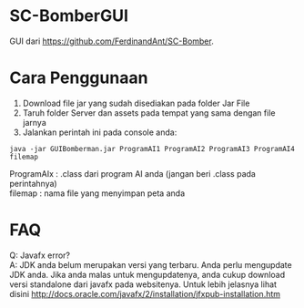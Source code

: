 # SC-BomberGUI

GUI dari https://github.com/FerdinandAnt/SC-Bomber.

# Cara Penggunaan

1. Download file jar yang sudah disediakan pada folder Jar File
2. Taruh folder Server dan assets pada tempat yang sama dengan file jarnya
3. Jalankan perintah ini pada console anda:

`java -jar GUIBomberman.jar ProgramAI1 ProgramAI2 ProgramAI3 ProgramAI4 filemap`

ProgramAIx : .class dari program AI anda (jangan beri .class pada perintahnya)<br />
filemap : nama file yang menyimpan peta anda 

# FAQ

Q: Javafx error? <br />
A: JDK anda belum merupakan versi yang terbaru. Anda perlu mengupdate JDK anda. Jika anda malas untuk mengupdatenya, anda cukup download versi standalone dari javafx pada websitenya. Untuk lebih jelasnya lihat disini http://docs.oracle.com/javafx/2/installation/jfxpub-installation.htm



